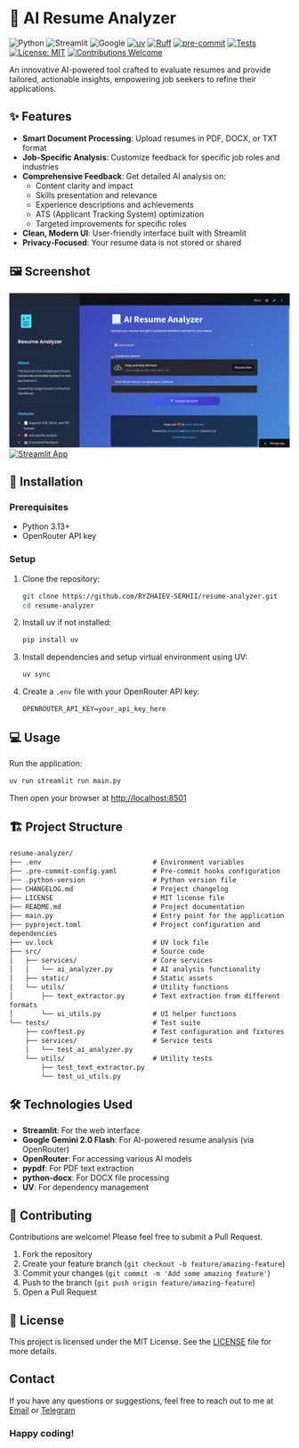 # 📃 AI Resume Analyzer

![Python](https://img.shields.io/badge/Python-3.13+-blue?style=flat-square&logo=python)
![Streamlit](https://img.shields.io/badge/Streamlit-1.45+-red?style=flat-square&logo=streamlit)
![Google](https://img.shields.io/badge/Google-Gemini--2.0--Flash-green?style=flat-square&logo=google)
[![uv](https://img.shields.io/endpoint?url=https://raw.githubusercontent.com/astral-sh/uv/main/assets/badge/v0.json)](https://github.com/astral-sh/uv)
[![Ruff](https://img.shields.io/endpoint?url=https://raw.githubusercontent.com/astral-sh/ruff/main/assets/badge/v2.json)](https://github.com/astral-sh/ruff)
[![pre-commit](https://img.shields.io/badge/pre--commit-enabled-brightgreen?logo=pre-commit)](https://github.com/pre-commit/pre-commit)
[![Tests](https://github.com/RYZHAIEV-SERHII/resume-analyzer/actions/workflows/tests.yml/badge.svg)](https://github.com/RYZHAIEV-SERHII/resume-analyzer/actions)
[![License: MIT](https://img.shields.io/badge/License-MIT-yellow.svg)](LICENSE)
[![Contributions Welcome](https://img.shields.io/badge/contributions-welcome-brightgreen.svg?style=flat&logo=github)](CONTRIBUTING.md)

An innovative AI-powered tool crafted to evaluate resumes and provide tailored, actionable insights, empowering job seekers to refine their applications.

## ✨ Features

- **Smart Document Processing**: Upload resumes in PDF, DOCX, or TXT format
- **Job-Specific Analysis**: Customize feedback for specific job roles and industries
- **Comprehensive Feedback**: Get detailed AI analysis on:
  - Content clarity and impact
  - Skills presentation and relevance
  - Experience descriptions and achievements
  - ATS (Applicant Tracking System) optimization
  - Targeted improvements for specific roles
- **Clean, Modern UI**: User-friendly interface built with Streamlit
- **Privacy-Focused**: Your resume data is not stored or shared

## 🖼️ Screenshot

![AI Resume Analyzer Screenshot](src/static/screenshot.png)
[![Streamlit App](https://static.streamlit.io/badges/streamlit_badge_black_white.svg)](https://a1-resume-analyzer.streamlit.app/)

## 🚀 Installation

### Prerequisites

- Python 3.13+
- OpenRouter API key

### Setup

1. Clone the repository:

   ```bash
   git clone https://github.com/RYZHAIEV-SERHII/resume-analyzer.git
   cd resume-analyzer
   ```

2. Install uv if not installed:

   ```bash
   pip install uv
   ```

3. Install dependencies and setup virtual environment using UV:

   ```bash
   uv sync
   ```

4. Create a `.env` file with your OpenRouter API key:

   ```env
   OPENROUTER_API_KEY=your_api_key_here
   ```

## 💻 Usage

Run the application:

```bash
uv run streamlit run main.py
```

Then open your browser at <http://localhost:8501>

## 🏗️ Project Structure

```plaintext
resume-analyzer/
├── .env                            # Environment variables
├── .pre-commit-config.yaml         # Pre-commit hooks configuration
├── .python-version                 # Python version file
├── CHANGELOG.md                    # Project changelog
├── LICENSE                         # MIT license file
├── README.md                       # Project documentation
├── main.py                         # Entry point for the application
├── pyproject.toml                  # Project configuration and dependencies
├── uv.lock                         # UV lock file
├── src/                            # Source code
│   ├── services/                   # Core services
│   │   └── ai_analyzer.py          # AI analysis functionality
│   ├── static/                     # Static assets
│   └── utils/                      # Utility functions
│       ├── text_extractor.py       # Text extraction from different formats
│       └── ui_utils.py             # UI helper functions
└── tests/                          # Test suite
    ├── conftest.py                 # Test configuration and fixtures
    ├── services/                   # Service tests
    │   └── test_ai_analyzer.py
    └── utils/                      # Utility tests
        ├── test_text_extractor.py
        └── test_ui_utils.py
```

## 🛠️ Technologies Used

- **Streamlit**: For the web interface
- **Google Gemini 2.0 Flash**: For AI-powered resume analysis (via OpenRouter)
- **OpenRouter**: For accessing various AI models
- **pypdf**: For PDF text extraction
- **python-docx**: For DOCX file processing
- **UV**: For dependency management

## 🤝 Contributing

Contributions are welcome! Please feel free to submit a Pull Request.

1. Fork the repository
2. Create your feature branch (`git checkout -b feature/amazing-feature`)
3. Commit your changes (`git commit -m 'Add some amazing feature'`)
4. Push to the branch (`git push origin feature/amazing-feature`)
5. Open a Pull Request

## 📄 License

This project is licensed under the MIT License.
See the [LICENSE](LICENSE) file for more details.

## Contact

If you have any questions or suggestions,
feel free to reach out to me at [Email](mailto:rsp89@gmail.com) or [Telegram](https://t.me/CTAJIKEP)

### Happy coding!
